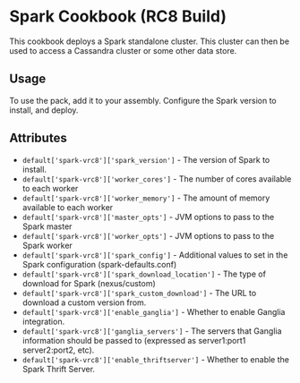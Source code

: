 Spark Cookbook (RC8 Build)
==========================

This cookbook deploys a Spark standalone cluster.  This cluster can then
be used to access a Cassandra cluster or some other data store.

Usage
-----

To use the pack, add it to your assembly.  Configure the Spark version
to install, and deploy.

Attributes
----------

* `default['spark-vrc8']['spark_version']` - The version of Spark to install.
* `default['spark-vrc8']['worker_cores']` - The number of cores available to each worker
* `default['spark-vrc8']['worker_memory']` - The amount of memory available to each worker
* `default['spark-vrc8']['master_opts']` - JVM options to pass to the Spark master
* `default['spark-vrc8']['worker_opts']` - JVM options to pass to the Spark worker
* `default['spark-vrc8']['spark_config']` - Additional values to set in the Spark configuration (spark-defaults.conf)
* `default['spark-vrc8']['spark_download_location']` - The type of download for Spark (nexus/custom)
* `default['spark-vrc8']['spark_custom_download']` - The URL to download a custom version from.
* `default['spark-vrc8']['enable_ganglia']` - Whether to enable Ganglia integration.
* `default['spark-vrc8']['ganglia_servers']` - The servers that Ganglia information should be passed to (expressed as server1:port1 server2:port2, etc).
* `default['spark-vrc8']['enable_thriftserver']` - Whether to enable the Spark Thrift Server.
